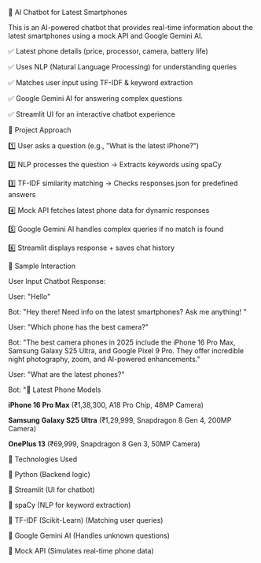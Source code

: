 
🤖 AI Chatbot for Latest Smartphones

This is an AI-powered chatbot that provides real-time information about the latest smartphones using a mock API and Google Gemini AI.

✅ Latest phone details (price, processor, camera, battery life)

✅ Uses NLP (Natural Language Processing) for understanding queries

✅ Matches user input using TF-IDF & keyword extraction

✅ Google Gemini AI for answering complex questions

✅ Streamlit UI for an interactive chatbot experience





📌 Project Approach

1️⃣ User asks a question (e.g., "What is the latest iPhone?")

2️⃣ NLP processes the question → Extracts keywords using spaCy

3️⃣ TF-IDF similarity matching → Checks responses.json for predefined answers

4️⃣ Mock API fetches latest phone data for dynamic responses

5️⃣ Google Gemini AI handles complex queries if no match is found

6️⃣ Streamlit displays response + saves chat history


📌 Sample Interaction

User Input	Chatbot Response:

User:  "Hello"

Bot:  "Hey there!  Need info on the latest smartphones? Ask me anything! "

User:  "Which phone has the best camera?"

Bot: "The best camera phones in 2025 include the iPhone 16 Pro Max, Samsung Galaxy S25 Ultra, and Google Pixel 9 Pro. They offer incredible night photography, zoom, and AI-powered enhancements."

User: "What are the latest phones?"

Bot: "📱 Latest Phone Models 

**iPhone 16 Pro Max** (₹1,38,300, A18 Pro Chip, 48MP Camera)

**Samsung Galaxy S25 Ultra** (₹1,29,999, Snapdragon 8 Gen 4, 200MP Camera)

**OnePlus 13** (₹69,999, Snapdragon 8 Gen 3, 50MP Camera)


📌 Technologies Used

🔹 Python (Backend logic)

🔹 Streamlit (UI for chatbot)

🔹 spaCy (NLP for keyword extraction)

🔹 TF-IDF (Scikit-Learn) (Matching user queries)

🔹 Google Gemini AI (Handles unknown questions)

🔹 Mock API (Simulates real-time phone data)
